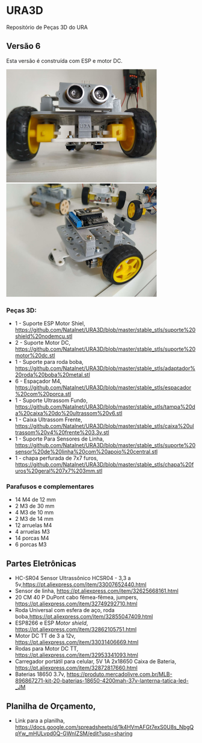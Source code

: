 # URA3D
Repositório de Peças 3D do URA

## Versão 6

Esta versão é construída com ESP e motor DC. 

![Imagem frontal do Robô URA 6](https://github.com/Natalnet/URA3D/blob/master/IMG_20200508_113627.jpg )
![Imagem frontal do Robô URA 6](https://github.com/Natalnet/URA3D/blob/master/IMG_20200508_113720.jpg )

### Peças 3D: 
* 1 - Suporte ESP Motor Shiel, https://github.com/Natalnet/URA3D/blob/master/stable_stls/suporte%20shield%20nodemcu.stl
* 2 - Suporte Motor DC, https://github.com/Natalnet/URA3D/blob/master/stable_stls/suporte%20motor%20dc.stl
* 1 - Suporte para roda boba, https://github.com/Natalnet/URA3D/blob/master/stable_stls/adaptador%20roda%20boba%20metal.stl
* 6 - Espaçador M4, https://github.com/Natalnet/URA3D/blob/master/stable_stls/espacador%20com%20porca.stl
* 1 - Suporte Ultrassom Fundo, https://github.com/Natalnet/URA3D/blob/master/stable_stls/tampa%20da%20caixa%20do%20ultrassom%20v6.stl
* 1 - Caixa Ultrassom Frente, https://github.com/Natalnet/URA3D/blob/master/stable_stls/caixa%20ultrassom%20v4%20frente%203.3v.stl
* 1 - Suporte Para Sensores de Linha, https://github.com/Natalnet/URA3D/blob/master/stable_stls/suporte%20sensor%20de%20linha%20com%20apoio%20central.stl 
* 1 - chapa perfurada de 7x7 furos, https://github.com/Natalnet/URA3D/blob/master/stable_stls/chapa%20furos%20geral%207x7%203mm.stl 

### Parafusos e complementares 

* 14 M4 de 12 mm 
* 2 M3 de 30 mm  
* 4 M3 de 10 mm  
* 2 M3 de 14 mm   
* 12 arruelas M4  
* 4 arruelas M3
* 14 porcas M4 
* 6 porcas M3   

## Partes Eletrônicas
* HC-SR04 Sensor Ultrassônico HCSR04 - 3,3 a 5v,https://pt.aliexpress.com/item/33007652440.html
* Sensor de linha, https://pt.aliexpress.com/item/32625668161.html
* 20 CM 40 P DuPont cabo fêmea-fêmea, jumpers, https://pt.aliexpress.com/item/32749292710.html
* Roda Universal com esfera de aço, roda boba,https://pt.aliexpress.com/item/32855047409.html   
* ESP8266 e ESP _Motor shield_, https://pt.aliexpress.com/item/32862105751.html
* Motor DC TT de 3 a 12v, https://pt.aliexpress.com/item/33031406669.html
* Rodas para Motor DC TT, https://pt.aliexpress.com/item/32953341093.html 
* Carregador portátil para celular, 5V 1A 2x18650 Caixa de Bateria, https://pt.aliexpress.com/item/32872817660.html  
* Baterias 18650 3.7v, https://produto.mercadolivre.com.br/MLB-896867271-kit-20-baterias-18650-4200mah-37v-lanterna-tatica-led-_JM   

## Planilha de Orçamento, 

* Link para a planilha, https://docs.google.com/spreadsheets/d/1k4HVmAFGt7exS0U8s_NbgQpYw_mHULvpd0Q-GWnIZSM/edit?usp=sharing 



